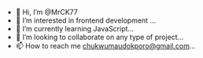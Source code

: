 - 👋 Hi, I’m @MrCK77
- 👀 I’m interested in frontend development ...
- 🌱 I’m currently learning JavaScript...
- 💞️ I’m looking to collaborate on any type of project...
- 📫 How to reach me chukwumaudokporo@gmail.com...

<!---
MrFlintstone77/MrFlintstone77 is a ✨ special ✨ repository because its `README.md` (this file) appears on your GitHub profile.
You can click the Preview link to take a look at your changes.
--->
